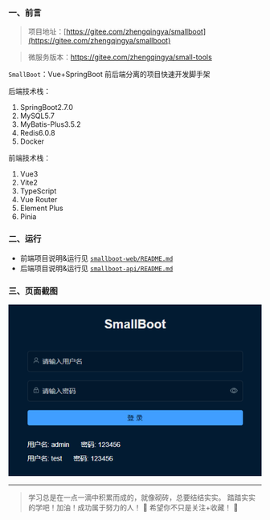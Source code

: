 ### 一、前言

> 项目地址：[https://gitee.com/zhengqingya/smallboot](https://gitee.com/zhengqingya/smallboot)

> 微服务版本：https://gitee.com/zhengqingya/small-tools

`SmallBoot`：Vue+SpringBoot 前后端分离的项目快速开发脚手架

后端技术栈：

1. SpringBoot2.7.0
2. MySQL5.7
3. MyBatis-Plus3.5.2
4. Redis6.0.8
5. Docker

前端技术栈：

1. Vue3
2. Vite2
3. TypeScript
4. Vue Router
5. Element Plus
6. Pinia

### 二、运行

- 前端项目说明&运行见 [`smallboot-web/README.md`](smallboot-web/README.md)
- 后端项目说明&运行见 [`smallboot-api/README.md`](smallboot-api/README.md)

### 三、页面截图

![img.png](images/login.png)

---

> 学习总是在一点一滴中积累而成的，就像砌砖，总要结结实实。
> 踏踏实实的学吧！加油！成功属于努力的人！
> 🤖 希望你不只是关注+收藏！ 🤖
